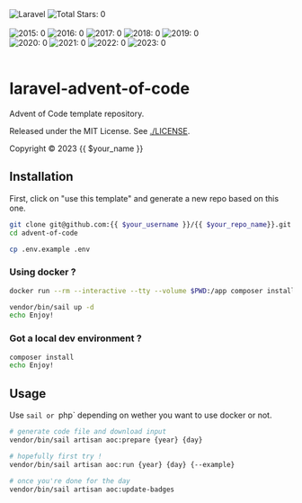 <div>
    <div>
        <img alt="Laravel"
             src="https://img.shields.io/badge/laravel-%23FF2D20.svg?style=for-the-badge&logo=laravel&logoColor=white">
        <img alt="Total Stars: 0"
             src="https://img.shields.io/badge/total_stars%20⭐-0-fcd34d?style=for-the-badge">
    </div>
    <br />
    <img alt="2015: 0" src="https://img.shields.io/badge/2015%20⭐-0-a8a29e">
    <img alt="2016: 0" src="https://img.shields.io/badge/2016%20⭐-0-a8a29e">
    <img alt="2017: 0" src="https://img.shields.io/badge/2017%20⭐-0-a8a29e">
    <img alt="2018: 0" src="https://img.shields.io/badge/2018%20⭐-0-a8a29e">
    <img alt="2019: 0" src="https://img.shields.io/badge/2019%20⭐-0-a8a29e">
    <br />
    <img alt="2020: 0" src="https://img.shields.io/badge/2020%20⭐-0-a8a29e">
    <img alt="2021: 0" src="https://img.shields.io/badge/2021%20⭐-0-a8a29e">
    <img alt="2022: 0" src="https://img.shields.io/badge/2022%20⭐-0-a8a29e">
    <img alt="2023: 0" src="https://img.shields.io/badge/2023%20⭐-0-a8a29e">
</div>
<br />

# laravel-advent-of-code

Advent of Code template repository.

Released under the MIT License.
See <a href="./LICENSE">./LICENSE</a>.

Copyright :copyright: 2023 {{ $your_name }}

## Installation

First, click on "use this template" and generate a new repo based on this one.

```sh
git clone git@github.com:{{ $your_username }}/{{ $your_repo_name}}.git
cd advent-of-code

cp .env.example .env
```

### Using docker ?

```sh
docker run --rm --interactive --tty --volume $PWD:/app composer install

vendor/bin/sail up -d
echo Enjoy!
```

### Got a local dev environment ?

```sh
composer install
echo Enjoy!
```

## Usage

Use `sail or `php` depending on wether you want to use docker or not.

```sh
# generate code file and download input
vendor/bin/sail artisan aoc:prepare {year} {day}

# hopefully first try !
vendor/bin/sail artisan aoc:run {year} {day} {--example}

# once you're done for the day
vendor/bin/sail artisan aoc:update-badges
```
